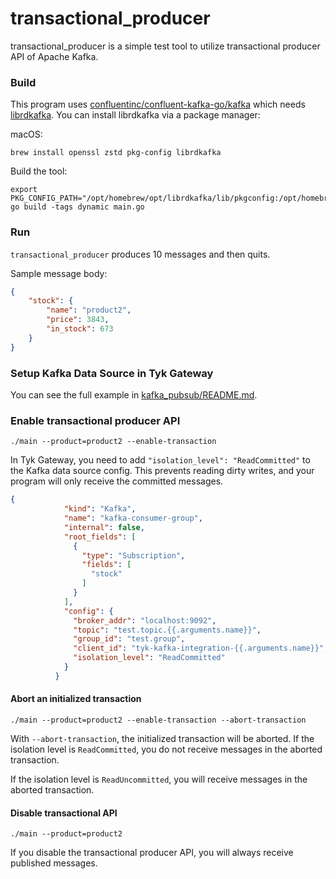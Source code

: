 # transactional_producer

transactional_producer is a simple test tool to utilize transactional producer API of Apache Kafka.


### Build

This program uses [confluentinc/confluent-kafka-go/kafka](https://github.com/confluentinc/confluent-kafka-go/kafka) which needs
[librdkafka](https://github.com/edenhill/librdkafka). You can install librdkafka via a package manager:

macOS:

```
brew install openssl zstd pkg-config librdkafka
```

Build the tool:

```
export PKG_CONFIG_PATH="/opt/homebrew/opt/librdkafka/lib/pkgconfig:/opt/homebrew/opt/openssl@3/lib/pkgconfig"
go build -tags dynamic main.go
```

### Run

`transactional_producer` produces 10 messages and then quits.

Sample message body:

```json
{
	"stock": {
		"name": "product2",
		"price": 3843,
		"in_stock": 673
	}
}
```

### Setup Kafka Data Source in Tyk Gateway

You can see the full example in [kafka_pubsub/README.md](../README.md).

### Enable transactional producer API

```
./main --product=product2 --enable-transaction
```

In Tyk Gateway, you need to add `"isolation_level": "ReadCommitted"` to the Kafka data source config. This prevents reading
dirty writes, and your program will only receive the committed messages.

```json
{
            "kind": "Kafka",
            "name": "kafka-consumer-group",
            "internal": false,
            "root_fields": [
              {
                "type": "Subscription",
                "fields": [
                  "stock"
                ]
              }
            ],
            "config": {
              "broker_addr": "localhost:9092",
              "topic": "test.topic.{{.arguments.name}}",
              "group_id": "test.group",
              "client_id": "tyk-kafka-integration-{{.arguments.name}}",
              "isolation_level": "ReadCommitted"
            }
          }
```

#### Abort an initialized transaction

```
./main --product=product2 --enable-transaction --abort-transaction
```

With `--abort-transaction`, the initialized transaction will be aborted. If the isolation level is `ReadCommitted`, you do not receive
messages in the aborted transaction.

If the isolation level is `ReadUncommitted`, you will receive messages in the aborted transaction.

#### Disable transactional API

```
./main --product=product2
```

If you disable the transactional producer API, you will always receive published messages. 